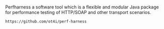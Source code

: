 #

Perfharness a software tool which is a flexible and modular Java package for performance testing of HTTP/SOAP and other transport scenarios.

	https://github.com/ot4i/perf-harness
	
	